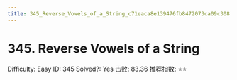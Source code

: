 ```yaml
---
title: 345_Reverse_Vowels_of_a_String_c71eaca8e139476fb8472073ca09c308
---
```


# 345. Reverse Vowels of a String

Difficulty: Easy
ID: 345
Solved?: Yes
击败: 83.36
推荐指数: ⭐⭐